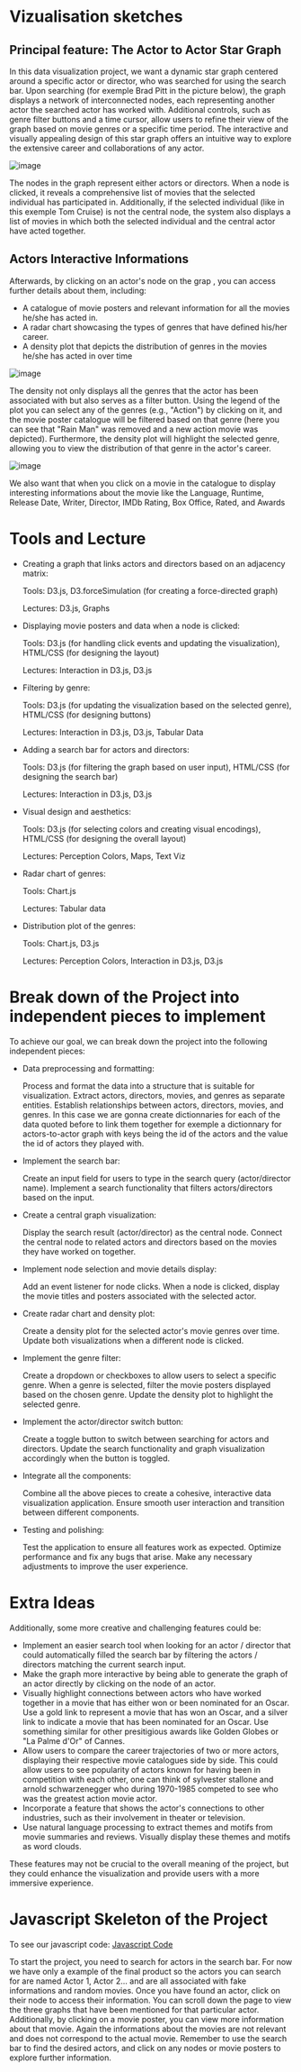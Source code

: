 # Vizualisation sketches
## Principal feature: The Actor to Actor Star Graph
In this data visualization project, we want a dynamic star graph centered around a specific actor or director, who was searched for using the search bar. 
Upon searching (for exemple Brad Pitt in the picture below), the graph displays a network of interconnected nodes, each representing another actor the searched actor has worked with. Additional controls, such as genre filter buttons and a time cursor, allow users to refine their view of the graph based on movie genres or a specific time period. The interactive and visually appealing design of this star graph offers an intuitive way to explore the extensive career and collaborations of any actor.

    
![image](https://user-images.githubusercontent.com/61150130/234244159-8c7fad11-1dda-4616-92a0-cc52cd813132.png)
    
The nodes in the graph represent either actors or directors. When a node is clicked, it reveals a comprehensive list of movies that the selected individual has participated in. Additionally, if the selected individual (like in this exemple Tom Cruise) is not the central node, the system also displays a list of movies in which both the selected individual and the central actor have acted together. 

## Actors Interactive Informations

Afterwards, by clicking on an actor's node on the grap , you can access further details about them, including:

- A catalogue of movie posters and relevant information for all the movies he/she has acted in.
- A radar chart showcasing the types of genres that have defined his/her career.
- A density plot that depicts the distribution of genres in the movies he/she has acted in over time
    
![image](https://user-images.githubusercontent.com/61150130/234244230-2b6752bb-3a6f-49dc-9b45-fab073e90ebe.png)
   
The density not only displays all the genres that the actor has been associated with but also serves as a filter button. Using the legend of the plot you can select any of the genres (e.g., "Action") by clicking on it, and the movie poster catalogue will be filtered based on that genre (here you can see that "Rain Man" was removed and a new action movie was depicted). Furthermore, the density plot will highlight the selected genre, allowing you to view the distribution of that genre in the actor's career.
   
![image](https://user-images.githubusercontent.com/61150130/234244297-c293c240-cb87-4093-bcfc-81ba3674b629.png)
     
We also want that when you click on a movie in the catalogue to display interesting informations about the movie like the Language, Runtime, Release Date, Writer, Director, IMDb Rating, Box Office, Rated, and Awards

# Tools and Lecture 
- Creating a graph that links actors and directors based on an adjacency matrix:

    Tools: D3.js, D3.forceSimulation (for creating a force-directed graph)
    
    Lectures: D3.js, Graphs
  
- Displaying movie posters and data when a node is clicked:

    Tools: D3.js (for handling click events and updating the visualization), HTML/CSS (for designing the layout)
    
    Lectures: Interaction in D3.js, D3.js

- Filtering by genre:

    Tools: D3.js (for updating the visualization based on the selected genre), HTML/CSS (for designing buttons)
    
    Lectures: Interaction in D3.js, D3.js, Tabular Data


- Adding a search bar for actors and directors:

    Tools: D3.js (for filtering the graph based on user input), HTML/CSS (for designing the search bar)
    
    Lectures: Interaction in D3.js, D3.js

- Visual design and aesthetics:

    Tools: D3.js (for selecting colors and creating visual encodings), HTML/CSS (for designing the overall layout)
    
    Lectures: Perception Colors, Maps, Text Viz
    
    
- Radar chart of genres:    
    
    Tools: Chart.js
    
    Lectures: Tabular data
    
- Distribution plot of the genres:

    Tools: Chart.js, D3.js
    
    Lectures: Perception Colors, Interaction in D3.js, D3.js



# Break down of the Project into independent pieces to implement

To achieve our goal, we can break down the project into the following independent pieces:

- Data preprocessing and formatting:

    Process and format the data into a structure that is suitable for visualization.
    Extract actors, directors, movies, and genres as separate entities.
    Establish relationships between actors, directors, movies, and genres.
    In this case we are gonna create dictionnaries for each of the data quoted before to link them together for exemple a dictionnary for actors-to-actor graph with
    keys being the id of the actors and the value the id of actors they played with.

- Implement the search bar:

    Create an input field for users to type in the search query (actor/director name).
    Implement a search functionality that filters actors/directors based on the input.


- Create a central graph visualization:

    Display the search result (actor/director) as the central node.
    Connect the central node to related actors and directors based on the movies they have worked on together.


- Implement node selection and movie details display:

    Add an event listener for node clicks.
    When a node is clicked, display the movie titles and posters associated with the selected actor.


- Create radar chart and density plot:

    Create a density plot for the selected actor's movie genres over time.
    Update both visualizations when a different node is clicked.


- Implement the genre filter:

    Create a dropdown or checkboxes to allow users to select a specific genre.
    When a genre is selected, filter the movie posters displayed based on the chosen genre.
    Update the density plot to highlight the selected genre.


- Implement the actor/director switch button:

    Create a toggle button to switch between searching for actors and directors.
    Update the search functionality and graph visualization accordingly when the button is toggled.


- Integrate all the components:

    Combine all the above pieces to create a cohesive, interactive data visualization application.
    Ensure smooth user interaction and transition between different components.


- Testing and polishing:

    Test the application to ensure all features work as expected.
    Optimize performance and fix any bugs that arise.
    Make any necessary adjustments to improve the user experience.


 # Extra Ideas
  
Additionally, some more creative and challenging features could be:
  
- Implement an easier search tool when looking for an actor / director that could automatically filled the search bar by filtering the actors / directors matching the current search input.
- Make the graph more interactive by being able to generate the graph of an actor directly by clicking on the node of an actor.
- Visually highlight connections between actors who have worked together in a movie that has either won or been nominated for an Oscar.
Use a gold link to represent a movie that has won an Oscar, and a silver link to indicate a movie that has been nominated for an Oscar.
Use something similar for other presitigious awards like Golden Globes or "La Palme d'Or" of Cannes.
- Allow users to compare the career trajectories of two or more actors, displaying their respective movie catalogues side by side. This could allow users to see popularity of actors known for having been in competition with each other, one can think of sylvester stallone and arnold schwarzenegger who during 1970-1985 competed to see who was the greatest action movie actor. 
- Incorporate a feature that shows the actor's connections to other industries, such as their involvement in theater or television.
- Use natural language processing to extract themes and motifs from movie summaries and reviews.
Visually display these themes and motifs as word clouds.

These features may not be crucial to the overall meaning of the project, but they could enhance the visualization and provide users with a more immersive experience.

# Javascript Skeleton of the Project

To see our javascript code: [Javascript Code](https://github.com/com-480-data-visualization/project-2023-ak_team/blob/master/Milestone2_js)

To start the project, you need to search for actors in the search bar. For now we have only a example of the final product so the actors you can search for are named Actor 1, Actor 2... and are all associated with fake informations and random movies. Once you have found an actor, click on their node to access their information. You can scroll down the page to view the three graphs that have been mentioned for that particular actor. Additionally, by clicking on a movie poster, you can view more information about that movie. Again the informations about the movies are not relevant and does not correspond to the actual movie. Remember to use the search bar to find the desired actors, and click on any nodes or movie posters to explore further information.
